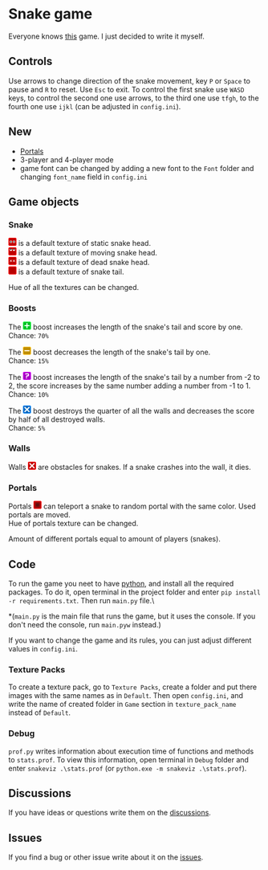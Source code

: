 # Snake game

Everyone knows [this](https://en.wikipedia.org/wiki/Snake_(video_game_genre)) game. I just decided to write it myself.

## Controls

Use arrows to change direction of the snake movement, key `P` or `Space` to pause and `R` to reset. Use `Esc` to exit.
To control the first snake use `WASD` keys, to control the second one use arrows,
to the third one use `tfgh`, to the fourth one use `ijkl` (can be adjusted in `config.ini`).

## New

- [Portals](./README.md#Portals)
- 3-player and 4-player mode
- game font can be changed by adding a new font to the `Font` folder and changing `font_name` field in `config.ini`

## Game objects

### Snake

​<img alt="Static snake head" height="16" src="./Texture Packs/Default/snake_head_static.png" title="Head" width="16"/> 
is a default texture of static snake head.\
​<img alt="Moving snake head" height="16" src="./Texture Packs/Default/snake_head_movement.png" title="Head" width="16"/> 
is a default texture of moving snake head.\
​<img alt="Dead snake head" height="16" src="./Texture Packs/Default/dead_head.png" title="Head" width="16"/> 
is a default texture of dead snake head.\
​<img alt="Snake tail" height="16" src="./Texture Packs/Default/tail.png" title="Tail" width="16"/> 
is a default texture of snake tail.

Hue of all the textures can be changed.

### Boosts

The <img alt="The plus boost" height="16" src="./Texture Packs/Default/plus_boost.png" title="Plus" width="16"/>
boost increases the length of the snake's tail and score by one.\
Chance: `70%`

The <img alt="The minus boost" height="16" src="./Texture Packs/Default/minus_boost.png" title="Minus" width="16"/>
boost decreases the length of the snake's tail by one.\
Chance: `15%`

The <img alt="The random boost" height="16" src="./Texture Packs/Default/random_boost.png" title="Random" width="16"/>
boost increases the length of the snake's tail by a number from -2 to 2, the score increases by the same number 
adding a number from -1 to 1.\
Chance: `10%`

The <img alt="The wall destroyer boost" height="16" src="./Texture Packs/Default/wall_destroyer_boost.png" title="Walls destroyer" width="16"/>
boost destroys the quarter of all the walls and decreases the score by half of all destroyed walls.\
Chance: `5%`

### Walls

Walls <img alt="Wall" height="16" src="./Texture Packs/Default/wall.png" title="Wall" width="16"/> are obstacles for
snakes. If a snake crashes into the wall, it dies.

### Portals

Portals <img alt="Just a portal" height="16" src="./Texture Packs/Default/portal.png" title="Portal" width="16"/>
can teleport a snake to random portal with the same color. Used portals are moved.\
Hue of portals texture can be changed.

Amount of different portals equal to amount of players (snakes).

## Code

To run the game you neet to have [python](https://www.python.org/downloads/), and install all the required packages.
To do it, open terminal in the project folder and enter `pip install -r requirements.txt`.
Then run `main.py` file.\

*(`main.py` is the main file that runs the game, but it uses the console. If you don't need the console, run `main.pyw` 
instead.)

If you want to change the game and its rules, you can just adjust different values in `config.ini`.

### Texture Packs

To create a texture pack, go to `Texture Packs`, create a folder and put there images with the same names as in `Default`.
Then open `config.ini`, and write the name of created folder in `Game` section in `texture_pack_name` instead of `Default`.

### Debug

`prof.py` writes information about execution time of functions and methods to `stats.prof`.
To view this information, open terminal in `Debug` folder and enter `snakeviz .\stats.prof` 
(or `python.exe -m snakeviz .\stats.prof`).

## Discussions

If you have ideas or questions write them on the [discussions](https://github.com/Nazar0360/Snake/discussions).

## Issues

If you find a bug or other issue write about it on the [issues](https://github.com/Nazar0360/Snake/issues).